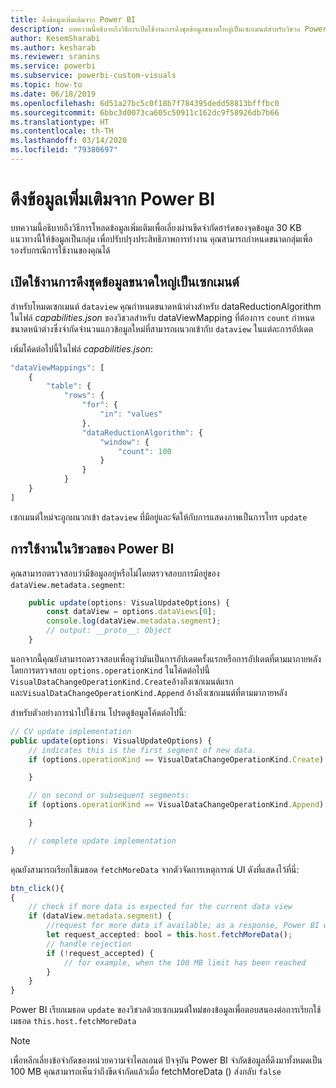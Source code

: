 ```yaml
---
title: ดึงข้อมูลเพิ่มเติมจาก Power BI
description: บทความนี้อธิบายถึงวิธีการเปิดใช้งานการดึงชุดข้อมูลขนาดใหญ่เป็นเซกเมนต์สำหรับวิชวล Power BI
author: KesemSharabi
ms.author: kesharab
ms.reviewer: sranins
ms.service: powerbi
ms.subservice: powerbi-custom-visuals
ms.topic: how-to
ms.date: 06/18/2019
ms.openlocfilehash: 6d51a27bc5c0f18b7f784395dedd58813bfffbc0
ms.sourcegitcommit: 6bbc3d0073ca605c50911c162dc9f58926db7b66
ms.translationtype: HT
ms.contentlocale: th-TH
ms.lasthandoff: 03/14/2020
ms.locfileid: "79380697"
---
```

# <a name="fetch-more-data-from-power-bi"></a>ดึงข้อมูลเพิ่มเติมจาก Power BI

บทความนี้อธิบายถึงวิธีการโหลดข้อมูลเพิ่มเติมเพื่อเลี่ยงผ่านขีดจำกัดฮาร์ดของจุดข้อมูล 30 KB แนวทางนี้ให้ข้อมูลเป็นกลุ่ม เพื่อปรับปรุงประสิทธิภาพการทำงาน คุณสามารถกำหนดขนาดกลุ่มเพื่อรองรับกรณีการใช้งานของคุณได้  

## <a name="enable-a-segmented-fetch-of-large-datasets"></a>เปิดใช้งานการดึงชุดข้อมูลขนาดใหญ่เป็นเซกเมนต์

สำหรับโหมดเซกเมนต์ `dataview` คุณกำหนดขนาดหน้าต่างสำหรับ dataReductionAlgorithm ในไฟล์ *capabilities.json* ของวิชวลสำหรับ dataViewMapping ที่ต้องการ `count` กำหนดขนาดหน้าต่างซึ่งจำกัดจำนวนแถวข้อมูลใหม่ที่สามารถผนวกเข้ากับ `dataview` ในแต่ละการอัปเดต

เพิ่มโค้ดต่อไปนี้ในไฟล์ *capabilities.json*:

```typescript
"dataViewMappings": [
    {
        "table": {
            "rows": {
                "for": {
                    "in": "values"
                },
                "dataReductionAlgorithm": {
                    "window": {
                        "count": 100
                    }
                }
            }
    }
]
```

เซกเมนต์ใหม่จะถูกผนวกเข้า `dataview` ที่มีอยู่และจัดให้กับการแสดงภาพเป็นการโทร `update`

## <a name="usage-in-the-power-bi-visual"></a>การใช้งานในวิชวลของ Power BI

คุณสามารถตรวจสอบว่ามีข้อมูลอยู่หรือไม่โดยตรวจสอบการมีอยู่ของ `dataView.metadata.segment`:

```typescript
    public update(options: VisualUpdateOptions) {
        const dataView = options.dataViews[0];
        console.log(dataView.metadata.segment);
        // output: __proto__: Object
    }
```

นอกจากนี้คุณยังสามารถตรวจสอบเพื่อดูว่ามันเป็นการอัปเดตครั้งแรกหรือการอัปเดตที่ตามมาภายหลังโดยการตรวจสอบ `options.operationKind` ในโค้ดต่อไปนี้ `VisualDataChangeOperationKind.Create`อ้างถึงเซกเมนต์แรกและ`VisualDataChangeOperationKind.Append` อ้างถึงเซกเมนต์ที่ตามมาภายหลัง

สำหรับตัวอย่างการนำไปใช้งาน โปรดดูข้อมูลโค้ดต่อไปนี้:

```typescript
// CV update implementation
public update(options: VisualUpdateOptions) {
    // indicates this is the first segment of new data.
    if (options.operationKind == VisualDataChangeOperationKind.Create) {

    }

    // on second or subsequent segments:
    if (options.operationKind == VisualDataChangeOperationKind.Append) {

    }

    // complete update implementation
}
```

คุณยังสามารถเรียกใช้เมธอด `fetchMoreData` จากตัวจัดการเหตุการณ์ UI ดังที่แสดงไว้ที่นี่:

```typescript
btn_click(){
{
    // check if more data is expected for the current data view
    if (dataView.metadata.segment) {
        //request for more data if available; as a response, Power BI will call update method
        let request_accepted: bool = this.host.fetchMoreData();
        // handle rejection
        if (!request_accepted) {
            // for example, when the 100 MB limit has been reached
        }
    }
}
```

Power BI เรียกเมธอด `update` ของวิชวลด้วยเซกเมนต์ใหม่ของข้อมูลเพื่อตอบสนองต่อการเรียกใช้เมธอด `this.host.fetchMoreData`

> [!NOTE]
> เพื่อหลีกเลี่ยงข้อจำกัดของหน่วยความจำไคลเอนต์ ปัจจุบัน Power BI จำกัดข้อมูลที่ดึงมาทั้งหมดเป็น 100 MB คุณสามารถเห็นว่าถึงขีดจำกัดแล้วเมื่อ fetchMoreData () ส่งกลับ `false`
